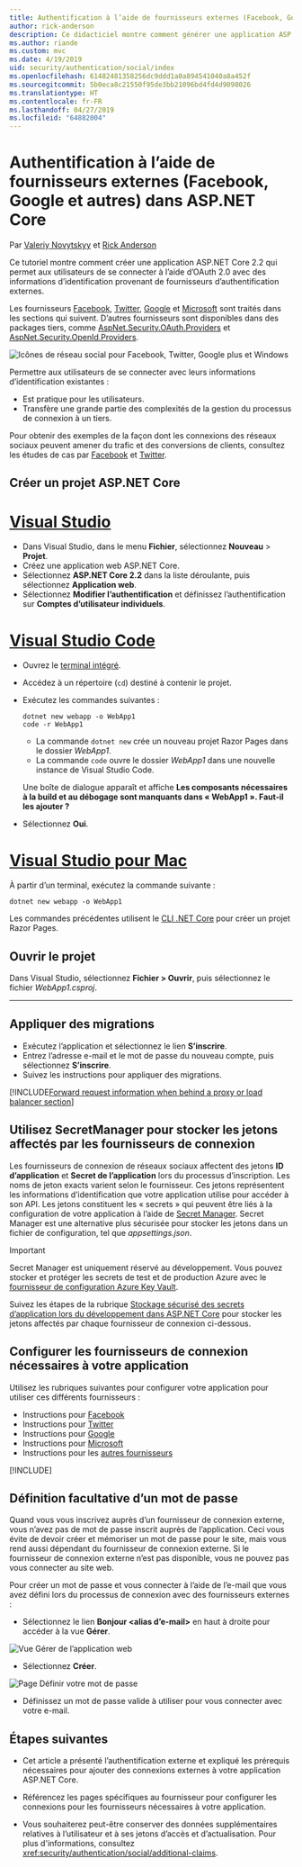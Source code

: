 ```yaml
---
title: Authentification à l’aide de fournisseurs externes (Facebook, Google et autres) dans ASP.NET Core
author: rick-anderson
description: Ce didacticiel montre comment générer une application ASP.NET Core 2.x à l’aide d’OAuth 2.0 avec des fournisseurs d’authentification externes.
ms.author: riande
ms.custom: mvc
ms.date: 4/19/2019
uid: security/authentication/social/index
ms.openlocfilehash: 61482481358256dc9ddd1a0a894541040a8a452f
ms.sourcegitcommit: 5b0eca8c21550f95de3bb21096bd4fd4d9098026
ms.translationtype: HT
ms.contentlocale: fr-FR
ms.lasthandoff: 04/27/2019
ms.locfileid: "64882004"
---
```

# <a name="facebook-google-and-external-provider-authentication-in-aspnet-core"></a>Authentification à l’aide de fournisseurs externes (Facebook, Google et autres) dans ASP.NET Core

Par [Valeriy Novytskyy](https://github.com/01binary) et [Rick Anderson](https://twitter.com/RickAndMSFT)

Ce tutoriel montre comment créer une application ASP.NET Core 2.2 qui permet aux utilisateurs de se connecter à l’aide d’OAuth 2.0 avec des informations d’identification provenant de fournisseurs d’authentification externes.

Les fournisseurs [Facebook](xref:security/authentication/facebook-logins), [Twitter](xref:security/authentication/twitter-logins), [Google](xref:security/authentication/google-logins) et [Microsoft](xref:security/authentication/microsoft-logins) sont traités dans les sections qui suivent. D’autres fournisseurs sont disponibles dans des packages tiers, comme [AspNet.Security.OAuth.Providers](https://github.com/aspnet-contrib/AspNet.Security.OAuth.Providers) et [AspNet.Security.OpenId.Providers](https://github.com/aspnet-contrib/AspNet.Security.OpenId.Providers).

![Icônes de réseau social pour Facebook, Twitter, Google plus et Windows](index/_static/social.png)

Permettre aux utilisateurs de se connecter avec leurs informations d’identification existantes :
* Est pratique pour les utilisateurs.
* Transfère une grande partie des complexités de la gestion du processus de connexion à un tiers. 

Pour obtenir des exemples de la façon dont les connexions des réseaux sociaux peuvent amener du trafic et des conversions de clients, consultez les études de cas par [Facebook](https://www.facebook.com/unsupportedbrowser) et [Twitter](https://dev.twitter.com/resources/case-studies).

## <a name="create-a-new-aspnet-core-project"></a>Créer un projet ASP.NET Core

# <a name="visual-studiotabvisual-studio"></a>[Visual Studio](#tab/visual-studio)

* Dans Visual Studio, dans le menu **Fichier**, sélectionnez **Nouveau** > **Projet**.
* Créez une application web ASP.NET Core.
* Sélectionnez **ASP.NET Core 2.2** dans la liste déroulante, puis sélectionnez **Application web**.
* Sélectionnez **Modifier l’authentification** et définissez l’authentification sur **Comptes d’utilisateur individuels**.

# <a name="visual-studio-codetabvisual-studio-code"></a>[Visual Studio Code](#tab/visual-studio-code)

* Ouvrez le [terminal intégré](https://code.visualstudio.com/docs/editor/integrated-terminal).

* Accédez à un répertoire (`cd`) destiné à contenir le projet.

* Exécutez les commandes suivantes :

  ```console
  dotnet new webapp -o WebApp1
  code -r WebApp1
  ```

  * La commande `dotnet new` crée un nouveau projet Razor Pages dans le dossier *WebApp1*.
  * La commande `code` ouvre le dossier *WebApp1* dans une nouvelle instance de Visual Studio Code.

  Une boîte de dialogue apparaît et affiche **Les composants nécessaires à la build et au débogage sont manquants dans « WebApp1 ». Faut-il les ajouter ?**

* Sélectionnez **Oui**.

# <a name="visual-studio-for-mactabvisual-studio-mac"></a>[Visual Studio pour Mac](#tab/visual-studio-mac)

À partir d’un terminal, exécutez la commande suivante :

<!-- TODO: update these instruction once mac support 2.2 projects -->

```console
dotnet new webapp -o WebApp1
```

Les commandes précédentes utilisent le [CLI .NET Core](/dotnet/core/tools/dotnet) pour créer un projet Razor Pages.

## <a name="open-the-project"></a>Ouvrir le projet

Dans Visual Studio, sélectionnez **Fichier > Ouvrir**, puis sélectionnez le fichier *WebApp1.csproj*.

<!-- End of VS tabs -->

---

## <a name="apply-migrations"></a>Appliquer des migrations

* Exécutez l’application et sélectionnez le lien **S’inscrire**.
* Entrez l’adresse e-mail et le mot de passe du nouveau compte, puis sélectionnez **S’inscrire**.
* Suivez les instructions pour appliquer des migrations.

[!INCLUDE[Forward request information when behind a proxy or load balancer section](includes/forwarded-headers-middleware.md)]

## <a name="use-secretmanager-to-store-tokens-assigned-by-login-providers"></a>Utilisez SecretManager pour stocker les jetons affectés par les fournisseurs de connexion

Les fournisseurs de connexion de réseaux sociaux affectent des jetons **ID d’application** et **Secret de l’application** lors du processus d’inscription. Les noms de jeton exacts varient selon le fournisseur. Ces jetons représentent les informations d’identification que votre application utilise pour accéder à son API. Les jetons constituent les « secrets » qui peuvent être liés à la configuration de votre application à l’aide de [Secret Manager](xref:security/app-secrets#secret-manager). Secret Manager est une alternative plus sécurisée pour stocker les jetons dans un fichier de configuration, tel que *appsettings.json*.

> [!IMPORTANT]
> Secret Manager est uniquement réservé au développement. Vous pouvez stocker et protéger les secrets de test et de production Azure avec le [fournisseur de configuration Azure Key Vault](xref:security/key-vault-configuration).

Suivez les étapes de la rubrique [Stockage sécurisé des secrets d’application lors du développement dans ASP.NET Core](xref:security/app-secrets) pour stocker les jetons affectés par chaque fournisseur de connexion ci-dessous.

## <a name="setup-login-providers-required-by-your-application"></a>Configurer les fournisseurs de connexion nécessaires à votre application

Utilisez les rubriques suivantes pour configurer votre application pour utiliser ces différents fournisseurs :

* Instructions pour [Facebook](xref:security/authentication/facebook-logins)
* Instructions pour [Twitter](xref:security/authentication/twitter-logins)
* Instructions pour [Google](xref:security/authentication/google-logins)
* Instructions pour [Microsoft](xref:security/authentication/microsoft-logins)
* Instructions pour les [autres fournisseurs](xref:security/authentication/otherlogins)

[!INCLUDE[](includes/chain-auth-providers.md)]

## <a name="optionally-set-password"></a>Définition facultative d’un mot de passe

Quand vous vous inscrivez auprès d’un fournisseur de connexion externe, vous n’avez pas de mot de passe inscrit auprès de l’application. Ceci vous évite de devoir créer et mémoriser un mot de passe pour le site, mais vous rend aussi dépendant du fournisseur de connexion externe. Si le fournisseur de connexion externe n’est pas disponible, vous ne pouvez pas vous connecter au site web.

Pour créer un mot de passe et vous connecter à l’aide de l’e-mail que vous avez défini lors du processus de connexion avec des fournisseurs externes :

* Sélectionnez le lien **Bonjour &lt;alias d’e-mail&gt;** en haut à droite pour accéder à la vue **Gérer**.

![Vue Gérer de l’application web](index/_static/pass1a.png)

* Sélectionnez **Créer**.

![Page Définir votre mot de passe](index/_static/pass2a.png)

* Définissez un mot de passe valide à utiliser pour vous connecter avec votre e-mail.

## <a name="next-steps"></a>Étapes suivantes

* Cet article a présenté l’authentification externe et expliqué les prérequis nécessaires pour ajouter des connexions externes à votre application ASP.NET Core.

* Référencez les pages spécifiques au fournisseur pour configurer les connexions pour les fournisseurs nécessaires à votre application.

* Vous souhaiterez peut-être conserver des données supplémentaires relatives à l’utilisateur et à ses jetons d’accès et d’actualisation. Pour plus d'informations, consultez <xref:security/authentication/social/additional-claims>.
